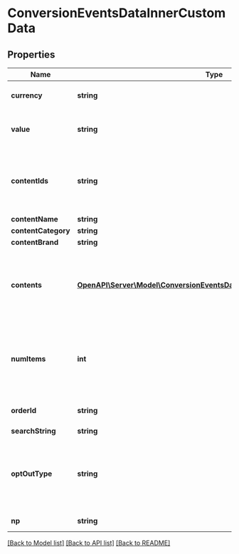 # ConversionEventsDataInnerCustomData

## Properties
Name | Type | Description | Notes
------------ | ------------- | ------------- | -------------
**currency** | **string** | The ISO-4217 currency code. If not provided, we will default to the advertiser&#39;s currency set during account creation. Your campaign performance needs this field to report right ROAS/CPA. | [optional] 
**value** | **string** | Total value of the event. Accepted as a string in the request; it will be parsed into a double. For example, if there are two items in a checkout event, the value should be the total price. We recommend to use pre-tax, pre-shipping final value. | [optional] 
**contentIds** | **string** | List of products IDs. We recommend using this if you are a merchant for PageVisit, AddToCart and Checkouts. For detail, please check &lt;a href&#x3D;\&quot;https://help.pinterest.com/en/business/article/before-you-get-started-with-catalogs\&quot; target&#x3D;\&quot;_blank\&quot;&gt;here&lt;/a&gt; (Install the Pinterest tag section). | [optional] 
**contentName** | **string** | The name of the page or product associated with the event. | [optional] 
**contentCategory** | **string** | The category of the content associated with the event. | [optional] 
**contentBrand** | **string** | The brand of the content associated with the event. | [optional] 
**contents** | [**OpenAPI\Server\Model\ConversionEventsDataInnerCustomDataContentsInner**](ConversionEventsDataInnerCustomDataContentsInner.md) | A list of objects containing information about products, such as price and quantity. We recommend using this if you are a merchant for PageVisit, AddToCart and Checkouts. For detail, please check &lt;a href&#x3D;\&quot;https://help.pinterest.com/en/business/article/before-you-get-started-with-catalogs\&quot; target&#x3D;\&quot;_blank\&quot;&gt;here&lt;/a&gt; (Install the Pinterest tag section). | [optional] 
**numItems** | **int** | Total number of products of the event. For example, the total number of items purchased in a checkout event. We recommend using this if you are a merchant for AddToCart and Checkouts. For detail, please check &lt;a href&#x3D;\&quot;https://help.pinterest.com/en/business/article/before-you-get-started-with-catalogs\&quot; target&#x3D;\&quot;_blank\&quot;&gt;here&lt;/a&gt; (Install the Pinterest tag section). | [optional] 
**orderId** | **string** | The order ID. We recommend sending order_id to help us deduplicate events when necessary. This also helps to run other measurement products at Pinterest. | [optional] 
**searchString** | **string** | The search string related to the user conversion event. | [optional] 
**optOutType** | **string** | Flags for different privacy rights laws to opt out users of sharing personal information. Values should be comma separated. Please follow the &lt;a href&#x3D;\&quot;https://help.pinterest.com/en/business/article/limited-data-processing\&quot; target&#x3D;\&quot;_blank\&quot;&gt;Help Center&lt;/a&gt; and &lt;a href&#x3D;\&quot;/docs/api-features/conversion-overview/\&quot; target&#x3D;\&quot;_blank\&quot;&gt;dev site&lt;/a&gt; for specific opt_out_type set up. | [optional] 
**np** | **string** | Named partner. Not required, this is for Pinterest internal use only. Please do not use this unless specifically guided. | [optional] 

[[Back to Model list]](../README.md#documentation-for-models) [[Back to API list]](../README.md#documentation-for-api-endpoints) [[Back to README]](../README.md)


